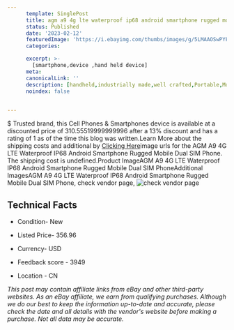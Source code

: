 ```yaml
---
      template: SinglePost
      title: agm a9 4g lte waterproof ip68 android smartphone rugged mobile dual sim phone
      status: Published
      date: '2023-02-12'
      featuredImage: 'https://i.ebayimg.com/thumbs/images/g/5LMAAOSwPYFi1g9a/s-l225.jpg'
      categories: 

      excerpt: >-
        [smartphone,device ,hand held device]
      meta:
      canonicalLink: ''
      description: [handheld,industrially made,well crafted,Portable,Mobile,Compact,Convenient,Lightweight,Maneuverable,Man-portable,Miniature,Carriable,Hand-held,Light,Holdable,Transportable,Mobile device,Pocket-sized,On-the-go,Wireless,Cordless,Compact size,Convenient size, smartphone,device ,hand held device]
      noindex: false

        
---
```

$
    Trusted brand, this Cell Phones & Smartphones device is available at a discounted price of 310.55519999999996 after a 13% discount and has a rating of 1 as of the time this blog was written.Learn More about the shipping costs and additional by [Clicking Here](https://www.ebay.com/itm/225080758360?hash=item3467dbd058%3Ag%3A5LMAAOSwPYFi1g9a&mkevt=1&mkcid=1&mkrid=711-53200-19255-0&campid=%253CePNCampaignId%253E&customid=%253CreferenceId%253E&toolid=10049)image urls for the AGM A9 4G LTE Waterproof IP68 Android Smartphone Rugged Mobile Dual SIM Phone. The shipping cost is undefined.Product ImageAGM A9 4G LTE Waterproof IP68 Android Smartphone Rugged Mobile Dual SIM PhoneAdditional ImagesAGM A9 4G LTE Waterproof IP68 Android Smartphone Rugged Mobile Dual SIM Phone, check vendor page, ![check vendor page](https://origin-galleryplus.ebayimg.com/ws/web/225080758360_2_0_1/225x225.jpg,https://origin-galleryplus.ebayimg.com/ws/web/225080758360_3_0_1/225x225.jpg,https://origin-galleryplus.ebayimg.com/ws/web/225080758360_4_0_1/225x225.jpg,https://origin-galleryplus.ebayimg.com/ws/web/225080758360_5_0_1/225x225.jpg,https://origin-galleryplus.ebayimg.com/ws/web/225080758360_6_0_1/225x225.jpg,https://origin-galleryplus.ebayimg.com/ws/web/225080758360_7_0_1/225x225.jpg,https://origin-galleryplus.ebayimg.com/ws/web/225080758360_8_0_1/225x225.jpg,https://origin-galleryplus.ebayimg.com/ws/web/225080758360_9_0_1/225x225.jpg,https://origin-galleryplus.ebayimg.com/ws/web/225080758360_10_0_1/225x225.jpg,https://origin-galleryplus.ebayimg.com/ws/web/225080758360_11_0_1/225x225.jpg,https://origin-galleryplus.ebayimg.com/ws/web/225080758360_12_0_1/225x225.jpg)
    
    

 ## Technical Facts 



     
      

 - Condition- New 


      

 - Listed Price- 356.96 


      

 - Currency- USD 


      

 - Feedback score - 3949 


      

 - Location - CN 


      
      

 *_This post may contain affiliate links from eBay and other third-party websites. As an eBay affiliate, we earn from qualifying purchases. Although we do our best to keep the information up-to-date and accurate, please check the date and all details with the vendor's website before making a purchase. Not all data may be accurate._*



    
    
    
    
    